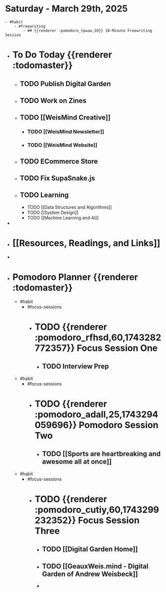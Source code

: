 # Saturday - March 29th, 2025
	- #habit
		- #freewriting
			- ## {{renderer :pomodoro_tpwaa,10}} 10-Minute Freewriting Session
- # To Do Today {{renderer :todomaster}}
	- ## TODO Publish Digital Garden
	- ## TODO Work on Zines
	- ## TODO [[WeisMind Creative]]
		- ### TODO [[WeisMind Newsletter]]
		- ### TODO [[WeisMind Website]]
	- ## TODO ECommerce Store
	- ## TODO Fix SupaSnake.js
	- ## TODO Learning
		- TODO [[Data Structures and Algorithms]]
		- TODO [[System Design]]
		- TODO [[Machine Learning and AI]]
-
- # [[Resources, Readings, and Links]]
-
- # Pomodoro Planner {{renderer :todomaster}}
	- #habit
		- #focus-sessions
			- # TODO {{renderer :pomodoro_rfhsd,60,1743282772357}} Focus Session One
				- ## TODO Interview Prep
	- #habit
		- #focus-sessions
			- # TODO {{renderer :pomodoro_adall,25,1743294059696}} Pomodoro Session Two
				- ## TODO [[Sports are heartbreaking and awesome all at once]]
	- #habit
		- #focus-sessions
			- # TODO {{renderer :pomodoro_cutiy,60,1743299232352}} Focus Session Three
				- ## TODO [[Digital Garden Home]]
				- ## TODO [[GeauxWeis.mind - Digital Garden of Andrew Weisbeck]]
				-